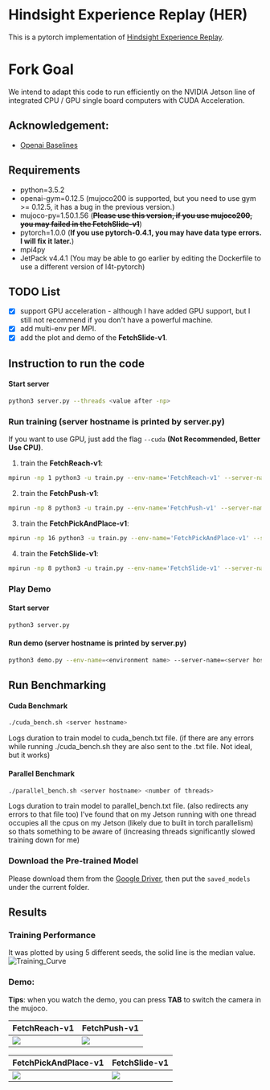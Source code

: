 # Hindsight Experience Replay (HER)
This is a pytorch implementation of [Hindsight Experience Replay](https://arxiv.org/abs/1707.01495). 

# Fork Goal
We intend to adapt this code to run efficiently on the NVIDIA Jetson line of integrated CPU / GPU single board computers with CUDA Acceleration.

## Acknowledgement:
- [Openai Baselines](https://github.com/openai/baselines)

## Requirements
- python=3.5.2
- openai-gym=0.12.5 (mujoco200 is supported, but you need to use gym >= 0.12.5, it has a bug in the previous version.)
- mujoco-py=1.50.1.56 (~~**Please use this version, if you use mujoco200, you may failed in the FetchSlide-v1**~~)
- pytorch=1.0.0 (**If you use pytorch-0.4.1, you may have data type errors. I will fix it later.**)
- mpi4py
- JetPack v4.4.1 (You may be able to go earlier by editing the Dockerfile to use a different version of l4t-pytorch)

## TODO List
- [x] support GPU acceleration - although I have added GPU support, but I still not recommend if you don't have a powerful machine.
- [x] add multi-env per MPI.
- [x] add the plot and demo of the **FetchSlide-v1**.

## Instruction to run the code
#### Start server
```bash
python3 server.py --threads <value after -np>
```
### Run training (server hostname is printed by server.py)
If you want to use GPU, just add the flag `--cuda` **(Not Recommended, Better Use CPU)**.
1. train the **FetchReach-v1**:
```bash
mpirun -np 1 python3 -u train.py --env-name='FetchReach-v1' --server-name=<server hostname> --n-cycles=10 2>&1 | tee reach.log
```
2. train the **FetchPush-v1**:
```bash
mpirun -np 8 python3 -u train.py --env-name='FetchPush-v1' --server-name=<server hostname> 2>&1 | tee push.log
```
3. train the **FetchPickAndPlace-v1**:
```bash
mpirun -np 16 python3 -u train.py --env-name='FetchPickAndPlace-v1' --server-name=<server hostname> 2>&1 | tee pick.log
```
4. train the **FetchSlide-v1**:
```bash
mpirun -np 8 python3 -u train.py --env-name='FetchSlide-v1' --server-name=<server hostname> --n-epochs=200 2>&1 | tee slide.log
```

### Play Demo
#### Start server
```bash
python3 server.py
```
#### Run demo (server hostname is printed by server.py)
```bash
python3 demo.py --env-name=<environment name> --server-name=<server hostname>
```

## Run Benchmarking
#### Cuda Benchmark
```bash
./cuda_bench.sh <server hostname>
```
Logs duration to train model to cuda_bench.txt file. (if there are any errors while running ./cuda_bench.sh they are also sent to the .txt file. Not ideal, but it works)

#### Parallel Benchmark
```bash
./parallel_bench.sh <server hostname> <number of threads>
```
Logs duration to train model to parallel_bench.txt file. (also redirects any errors to that file too) I've found that on my Jetson running with one thread occupies all the cpus on my Jetson (likely due to built in torch parallelism) so thats something to be aware of (increasing threads significantly slowed training down for me)


### Download the Pre-trained Model
Please download them from the [Google Driver](https://drive.google.com/open?id=1dNzIpIcL4x1im8dJcUyNO30m_lhzO9K4), then put the `saved_models` under the current folder.

## Results
### Training Performance
It was plotted by using 5 different seeds, the solid line is the median value. 
![Training_Curve](figures/results.png)
### Demo:
**Tips**: when you watch the demo, you can press **TAB** to switch the camera in the mujoco.  

FetchReach-v1| FetchPush-v1
-----------------------|-----------------------|
![](figures/reach.gif)| ![](figures/push.gif)

FetchPickAndPlace-v1| FetchSlide-v1
-----------------------|-----------------------|
![](figures/pick.gif)| ![](figures/slide.gif)

